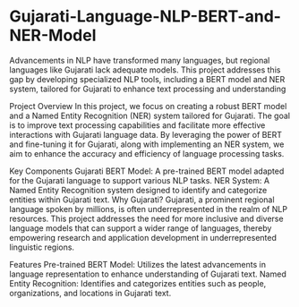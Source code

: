 # Gujarati-Language-NLP-BERT-and-NER-Model
Advancements in NLP have transformed many languages, but regional languages like Gujarati lack adequate models. This project addresses this gap by developing specialized NLP tools, including a BERT model and NER system, tailored for Gujarati to enhance text processing and understanding

Project Overview
In this project, we focus on creating a robust BERT model and a Named Entity Recognition (NER) system tailored for Gujarati. The goal is to improve text processing capabilities and facilitate more effective interactions with Gujarati language data. By leveraging the power of BERT and fine-tuning it for Gujarati, along with implementing an NER system, we aim to enhance the accuracy and efficiency of language processing tasks.

Key Components
Gujarati BERT Model: A pre-trained BERT model adapted for the Gujarati language to support various NLP tasks.
NER System: A Named Entity Recognition system designed to identify and categorize entities within Gujarati text.
Why Gujarati?
Gujarati, a prominent regional language spoken by millions, is often underrepresented in the realm of NLP resources. This project addresses the need for more inclusive and diverse language models that can support a wider range of languages, thereby empowering research and application development in underrepresented linguistic regions.

Features
Pre-trained BERT Model: Utilizes the latest advancements in language representation to enhance understanding of Gujarati text.
Named Entity Recognition: Identifies and categorizes entities such as people, organizations, and locations in Gujarati text.
